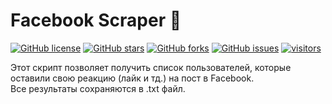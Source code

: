 # Facebook Scraper :space_invader:

[![GitHub license](https://img.shields.io/github/license/obrienser/Facebook-Scraper)](https://github.com/obrienser/Facebook-Scraper)
[![GitHub stars](https://img.shields.io/github/stars/obrienser/Facebook-Scraper)](https://github.com/obrienser/Facebook-Scraper/stargazers)
[![GitHub forks](https://img.shields.io/github/forks/obrienser/Facebook-Scraper)](https://github.com/obrienser/Facebook-Scraper/network)
[![GitHub issues](https://img.shields.io/github/issues/obrienser/Facebook-Scraper)](https://github.com/obrienser/Facebook-Scraper/issues)
[![visitors](https://visitor-badge.glitch.me/badge?page_id=obrienser.Facebook-Scraper)](https://github.com/obrienser)

Этот скрипт позволяет получить список пользователей, которые оставили свою реакцию (лайк и тд.) на пост в Facebook.<br>
Все результаты сохраняются в .txt файл.
